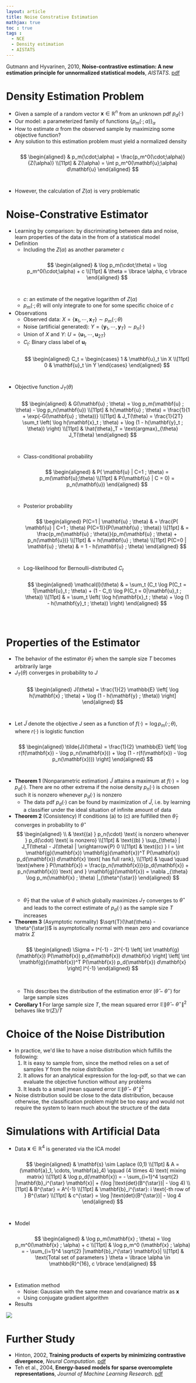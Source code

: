 ```yaml
---
layout: article
title: Noise Constrative Estimation
mathjax: true
toc : true
tags :
  - NCE
  - Density estimation
  - AISTATS
---
```





Gutmann and Hyvarinen, 2010, **Noise-contrastive estimation: A new estimation principle for unnormalized statistical models**, *AISTATS*. [pdf](http://proceedings.mlr.press/v9/gutmann10a/gutmann10a.pdf)




# Density Estimation Problem
  * Given a sample of a random vector $\mathbf{x} \in \mathbb{R}^n$ from an unknown pdf $p_d(\cdot)$
  * Our model: a parameterized family of functions $\lbrace p_m(\cdot;\alpha) \rbrace_{\alpha}$
  * How to estimate $\alpha$ from the observed sample by maximizing some objective function?
  * Any solution to this estimation problem must yield a normalized density
    <br/>
    <br/>
    $$
    \begin{aligned}
    & p_m(\cdot;\alpha) = \frac{p_m^0(\cdot;\alpha)}{Z(\alpha)} \\[11pt]
    & Z(\alpha) = \int p_m^0(\mathbf{u};\alpha) d\mathbf{u}
    \end{aligned}
    $$
    <br/>
    <br/>
  * However, the calculation of $Z(\alpha)$ is very problematic




# Noise-Constrative Estimator
  * Learning by comparison: by discriminating between data and noise, learn properties of the data in the from of a statistical model
  * Definition
    + Including the $Z(\alpha)$ as  another parameter $c$
      <br/>
      <br/>
      $$
      \begin{aligned}
      & \log p_m(\cdot;\theta) = \log p_m^0(\cdot;\alpha) + c \\[11pt]
      & \theta = \lbrace \alpha, c \rbrace
      \end{aligned}
      $$
      <br/>
      <br/>
    + $c$: an estimate of the negative logarithm of $Z(\alpha)$
    + $p_m(\cdot;\theta)$ will only integrate to one for some specific choice of $c$
  * Observations
    + Observed data: $X = \lbrace \mathbf{x}_1, \cdots, \mathbf{x}_T \rbrace \sim p_m(\cdot;\theta)$
    + Noise (artificial generated): $Y = \lbrace \mathbf{y}_1, \cdots, \mathbf{y}_T \rbrace \sim p_n(\cdot)$
    + Union of $X$ and $Y$: $U = \lbrace \mathbf{u} _1, \cdots, \mathbf{u} _{2T} \rbrace$
    + $C_t$: Binary class label of $\mathbf{u}_t$
      <br/>
      <br/>
      $$
      \begin{aligned}
      C_t = \begin{cases}
      1 & \mathbf{u}_t \in X \\[11pt]
      0 & \mathbf{u}_t \in Y
      \end{cases}
      \end{aligned}
      $$
      <br/>
      <br/>
  * Objective function $J_T(\theta)$
    <br/>
    <br/>
    $$
    \begin{aligned}
    & G(\mathbf{u} ; \theta)  = \log p_m(\mathbf{u} ; \theta) - \log p_n(\mathbf{u}) \\[11pt]
    & h(\mathbf{u} ; \theta) = \frac{1}{1 + \exp(-G(\mathbf{u} ; \theta))} \\[11pt]
    & J_T(\theta) = \frac{1}{2T} \sum_t \left( \log h(\mathbf{x}_t ; \theta) + \log (1 - h(\mathbf{y}_t ; \theta)) \right) \\[11pt]
    & \hat{\theta}_T = \text{argmax}_{\theta} J_T(\theta)
    \end{aligned}
    $$
    <br/>
    <br/>
    + Class-conditional probability
      <br/>
      <br/>
      $$
      \begin{aligned}
      & P( \mathbf{u} | C=1 ; \theta) = p_m(\mathbf{u};\theta) \\[11pt]
      & P(\mathbf{u} | C = 0) = p_n(\mathbf{u})
      \end{aligned}
      $$
      <br/>
      <br/>
    + Posterior probability
      <br/>
      <br/>
      $$
      \begin{aligned}
      P(C=1 | \mathbf{u} ; \theta) & = \frac{P( \mathbf{u} | C=1 ; \theta) P(C=1)}{P(\mathbf{u} ; \theta)} \\[11pt]
      & = \frac{p_m(\mathbf{u} ; \theta)}{p_m(\mathbf{u} ; \theta) + p_n(\mathbf{u})} \\[11pt]
      & = h(\mathbf{u} ; \theta) \\[11pt]
      P(C=0 | \mathbf{u} ; \theta) & = 1 - h(\mathbf{u} ; \theta)
      \end{aligned}
      $$
      <br/>
      <br/>
    + Log-likelihood for Bernoulli-distributed $C_t$
      <br/>
      <br/>
      $$
      \begin{aligned}
      \mathcal{l}(\theta) & = \sum_t (C_t \log P(C_t = 1|\mathbf{u}_t ; \theta) + (1 - C_t) \log P(C_t = 0|\mathbf{u}_t ; \theta)) \\[11pt]
      & = \sum_t \left( \log h(\mathbf{x}_t ; \theta) + \log (1 - h(\mathbf{y}_t ; \theta)) \right)
      \end{aligned}
      $$
      <br/>
      <br/>




# Properties of the Estimator
  * The behavior of the estimator $\hat{\theta}_T$ when the sample size $T$ becomes arbitrarily large
  * $J_T(\theta)$ converges in probability to $J$
    <br/>
    <br/>
    $$
    \begin{aligned}
    J(\theta) = \frac{1}{2} \mathbb{E} \left[ \log h(\mathbf{x} ; \theta) + \log (1 - h(\mathbf{y} ; \theta)) \right]
    \end{aligned}
    $$
    <br/>
    <br/>
  * Let $\tilde{J}$ denote the objective $J$ seen as a function of $f(\cdot) = \log p_m(\cdot ; \theta)$, where $r(\cdot)$ is logistic function
    <br/>
    <br/>
    $$
    \begin{aligned}
    \tilde{J}(\theta) = \frac{1}{2} \mathbb{E} \left[ \log r(f(\mathbf{x}) - \log p_n(\mathbf{x})) + \log (1 - r(f(\mathbf{x}) - \log p_n(\mathbf{x}))) \right]
    \end{aligned}
    $$
    <br/>
    <br/>
  * **Theorem 1** (Nonparametric estimation) $\tilde{J}$ attains a maximum at $f(\cdot) = \log p_d(\cdot)$. There are no other extrema if the noise density $p_n(\cdot)$ is chosen such it is nonzero whenever $p_d(\cdot)$ is nonzero
    + The data pdf $p_d(\cdot)$ can be found by maximization of $\tilde{J}$, i.e. by learning a classifier under the ideal situation of infinite amount of data
  * **Theorem 2** (Consistency) If conditions (a) to (c) are fulfilled then $\hat{\theta}_T$ converges in probability to $\theta^{\star}$
    <br/>
    $$
    \begin{aligned}
    \\
    & \text{(a) } p_n(\cdot) \text{ is nonzero whenever } p_d(\cdot) \text{ is nonzero} \\[11pt]
    & \text{(b) } \sup_{\theta} | J_T(\theta) - J(\theta) | \xrightarrow{P} 0 \\[11pt]
    & \text{(c) } I = \int \mathbf{g}(\mathbf{x}) \mathbf{g}(\mathbf{x})^T P(\mathbf{x}) p_d(\mathbf{x}) d\mathbf{x} \text{ has full rank}, \\[11pt]
    & \quad \quad \text{where } P(\mathbf{x}) = \frac{p_n(\mathbf{x})}{p_d(\mathbf{x}) + p_n(\mathbf{x})} \text{ and } \mathbf{g}(\mathbf{x}) = \nabla _{\theta} \log p_m(\mathbf{x} ; \theta) |_{\theta^{\star}}
    \end{aligned}
    $$
    <br/>
    <br/>
    + $\hat{\theta}_T$ that the value of $\theta$ which globally maximizes $J_T$ converges to $\theta^{\star}$ and leads to the correct estimate of $p_d(\cdot)$ as the sample size $T$ increases
  * **Theorem 3** (Asymptotic normality) $\sqrt{T}(\hat{\theta} - \theta^{\star})$ is asymptotically normal with mean zero and covariance matrix $\Sigma$
    <br/>
    <br/>
    $$
    \begin{aligned}
    \Sigma = I^{-1} - 2I^{-1} \left[ \int \mathbf{g}(\mathbf{x}) P(\mathbf{x}) p_d(\mathbf{x}) d\mathbf{x} \right] \left[ \int \mathbf{g}(\mathbf{x})^T P(\mathbf{x}) p_d(\mathbf{x}) d\mathbf{x} \right] I^{-1}
    \end{aligned}
    $$
    <br/>
    <br/>
    + This describes the distribution of the estimation error $(\hat{\theta} - \theta^{\star})$ for large sample sizes
  * **Corollary 1** For large sample size $T$, the mean squared error $\mathbb{E} \lVert \hat{\theta} - \theta^{\star} \rVert ^2$ behaves like $\text{tr}(\Sigma) / T$




# Choice of the Noise Distribution
  * In practice, we'd like to have a noise distribution which fulfills the following:
    1. It is easy to sample from, since the method relies on a set of samples $Y$ from the noise distribution
    2. It allows for an analytical expression for the log-pdf, so that we can evaluate the objective function without any problems
    3. It leads to a small jmean squared error $\mathbb{E} \lVert \hat{\theta} - \theta^{\star} \rVert ^2$
  * Noise distribution sould be close to the data distribution, because otherwise, the classification problem might be too easy and would not require the system to learn much about the structure of the data




# Simulations with Artificial Data
  * Data $\mathbf{x} \in \mathbb{R}^4$ is generated via the ICA model
    <br/>
    <br/>
    $$
    \begin{aligned}
    & \mathbf{s} \sim Laplace (0,1) \\[11pt]
    & A = (\mathbf{a}_1, \cdots, \mathbf{a}_4) \qquad (4 \times 4) \text{ mixing matrix} \\[11pt]
    & \log p_d(\mathbf{x}) = - \sum_{i=1}^4 \sqrt{2} |\mathbf{b}_i^{\star} \mathbf{x}| + (\log |\text{det}(B^{\star})| - \log 4) \\[11pt]
    & B^{\star} = A^{-1} \\[11pt]
    & \mathbf{b}_i^{\star}: i \text{-th row of } B^{\star} \\[11pt]
    & c^{\star} = \log |\text{det}(B^{\star})| - \log 4
    \end{aligned}
    $$
    <br/>
    <br/>
  * Model
    <br/>
    <br/>
    $$
    \begin{aligned}
    & \log p_m(\mathbf{x} ; \theta) = \log p_m^0(\mathbf{x} ; \alpha) + c \\[11pt]
    & \log p_m^0 (\mathbf{x} ; \alpha) = - \sum_{i=1}^4 \sqrt{2} |\mathbf{b}_i^{\star} \mathbf{x}| \\[11pt]
    & \text{Total set of parameters } \theta = \lbrace \alpha \in \mathbb{R}^{16}, c \rbrace
    \end{aligned}
    $$
    <br/>
    <br/>
  * Estimation method
    + Noise: Gaussian with the same mean and covariance matrix as $\mathbf{x}$
    + Using conjugate gradient algorithm
  * Results
<img src = "/assets/images/NCE_files/Fig_1.PNG">



# Further Study
  * Hinton, 2002, **Training products of experts by minimizing contrastive divergence**, *Neural Computation*. [pdf](http://citeseerx.ist.psu.edu/viewdoc/download?doi=10.1.1.124.730&rep=rep1&type=pdf)
  * Teh et al., 2004, **Energy-based models for sparse overcomplete representations**, *Journal of Machine Learning Research*. [pdf](http://citeseerx.ist.psu.edu/viewdoc/download?doi=10.1.1.93.8380&rep=rep1&type=pdf)




